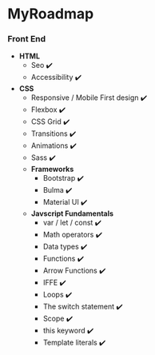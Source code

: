 # MyRoadmap

### Front End

- **HTML**
  - Seo ✔️
  - Accessibility ✔️
- **CSS**
  - Responsive / Mobile First design ✔️
  - Flexbox ✔️
  - CSS Grid ✔️
  - Transitions ✔️
  - Animations ✔️
  - Sass ✔️
  - **Frameworks**
    - Bootstrap ✔️
    - Bulma ✔️
    - Material UI ✔️
  - **Javscript Fundamentals**
    - var / let / const ✔️
    - Math operators ✔️
    - Data types ✔️
    - Functions ✔️
    - Arrow Functions ✔️
    - IFFE ✔️
    - Loops ✔️
    - The switch statement ✔️
    - Scope ✔️
    - this keyword ✔️
    - Template literals ✔️
